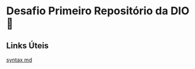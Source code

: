 # Desafio Primeiro Repositório da DIO :chicken:

## Links Úteis
[syntax md](https://www.markdownguide.org/basic-syntax/)
